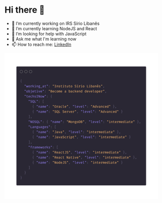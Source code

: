 # Hi there 👋

- 🔭 I’m currently working on IRS Sírio Libanês
- 🌱 I’m currently learning NodeJS and React
- 🤔 I’m looking for help with JavaScript
- 💬 Ask me what I'm learning now
- 📫 How to reach me: <a href="https://www.linkedin.com/in/luizrioja/">LinkedIn</a>

<img src="./images/carbon.png">
